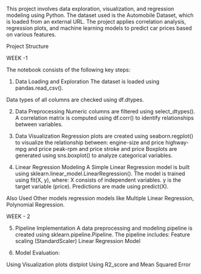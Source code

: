 This project involves data exploration, visualization, and regression modeling using Python. 
The dataset used is the Automobile Dataset, which is loaded from an external URL. 
The project applies correlation analysis, regression plots, and machine learning models to predict car prices based on various features.

Project Structure

WEEK -1 

The notebook consists of the following key steps:

1. Data Loading and Exploration
The dataset is loaded using pandas.read_csv().

Data types of all columns are checked using df.dtypes.

2. Data Preprocessing
Numeric columns are filtered using select_dtypes().
A correlation matrix is computed using df.corr() to identify relationships between variables.

3. Data Visualization
Regression plots are created using seaborn.regplot() to visualize the relationship between:
engine-size and price
highway-mpg and price
peak-rpm and price
stroke and price
Boxplots are generated using sns.boxplot() to analyze categorical variables.

4. Linear Regression Modeling
A Simple Linear Regression model is built using sklearn.linear_model.LinearRegression().
The model is trained using fit(X, y), where:
X consists of independent variables.
y is the target variable (price).
Predictions are made using predict(X).

Also Used Other models regression models like Multiple Linear Regression, Polynomial Regression. 

WEEK - 2

5. Pipeline Implementation
A data preprocessing and modeling pipeline is created using sklearn.pipeline.Pipeline.
The pipeline includes:
Feature scaling (StandardScaler)
Linear Regression Model


6. Model Evaluation:

Using Visualization plots distplot
Using R2_score and Mean Squared Error
